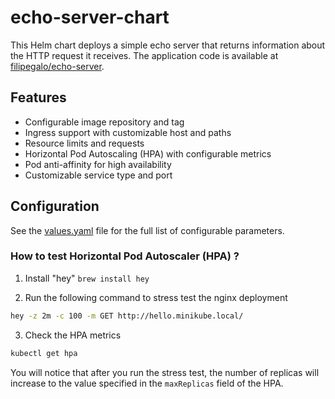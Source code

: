 # echo-server-chart

This Helm chart deploys a simple echo server that returns information about the HTTP request it receives. The application code is available at [filipegalo/echo-server](https://github.com/filipegalo/echo-server).

## Features

- Configurable image repository and tag
- Ingress support with customizable host and paths
- Resource limits and requests
- Horizontal Pod Autoscaling (HPA) with configurable metrics
- Pod anti-affinity for high availability
- Customizable service type and port

## Configuration

See the [values.yaml](values.yaml) file for the full list of configurable parameters.

### How to test Horizontal Pod Autoscaler (HPA) ?

1. Install "hey" `brew install hey`

2. Run the following command to stress test the nginx deployment

```bash
hey -z 2m -c 100 -m GET http://hello.minikube.local/
```

3. Check the HPA metrics

```bash
kubectl get hpa
```

You will notice that after you run the stress test, the number of replicas will increase to the value specified in the `maxReplicas` field of the HPA.